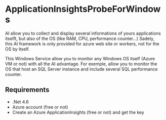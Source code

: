 # ApplicationInsightsProbeForWindows
AI allow you to collect and display several informations of yours applications itselft, but also of the OS (like RAM, CPU, performance counter...)
Sadely, this AI framework is only provided for azure web site or workers, not for the OS by itself.

This Windows Service allow you to monitor any Windows OS itself (Azure VM or not) with all the AI advantage.
For exemple, allow you to monitor the OS that host an SQL Server instance and include several SQL performance counter.

## Requirements

 - .Net 4.6
 - Azure account (free or not)
 - Create an Azure ApplicationInsights (free or not) and get the key